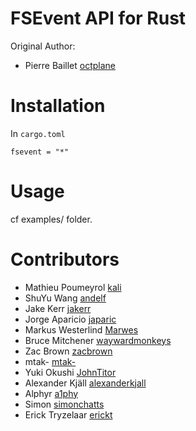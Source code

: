 # FSEvent API for Rust

Original Author:
- Pierre Baillet [octplane](https://github.com/octplane)

# Installation

In `cargo.toml`

```
fsevent = "*"
```

# Usage

cf examples/ folder.

# Contributors

- Mathieu Poumeyrol [kali](https://github.com/kali)
- ShuYu Wang [andelf](https://github.com/andelf)
- Jake Kerr [jakerr](https://github.com/jakerr)
- Jorge Aparicio [japaric](https://github.com/japaric)
- Markus Westerlind [Marwes](https://github.com/Marwes)
- Bruce Mitchener [waywardmonkeys](https://github.com/waywardmonkeys)
- Zac Brown [zacbrown](https://github.com/zacbrown)
- mtak- [mtak-](https://github.com/mtak-)
- Yuki Okushi [JohnTitor](https://github.com/JohnTitor)
- Alexander Kjäll [alexanderkjall](https://github.com/alexanderkjall )
- Alphyr [a1phy](https://github.com/a1phyr)
- Simon [simonchatts](https://github.com/simonchatts)
- Erick Tryzelaar [erickt](https://github.com/erickt)
